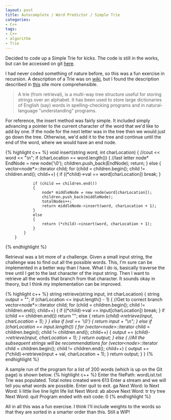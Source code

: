 ```yaml
---
layout: post
title: Autocomplete / Word Predictor / Simple Trie
categories:
- C++
tags:
- C++
- algorithm
- Trie
---
```


Decided to code up a Simple Trie for kicks. The code is still in the works, but can be accessed on git <a href="https://github.com/healthycola/SimpleWordPredictor/" target="_blank">here</a>.

I had never coded something of nature before, so this was a fun exercise in recursion. A description of a Trie was on <a href="http://en.wikipedia.org/wiki/Trie" target="_blank">wiki</a>, but I found the description described in <a href="http://www.csse.monash.edu.au/~lloyd/tildeAlgDS/Tree/Trie/" target="_blank">this</a> site more comprehensible.
<!--more-->
<blockquote>
A trie (from retrieval), is a multi-way tree structure useful for storing strings over an alphabet. It has been used to store large dictionaries of English (say) words in spelling-checking programs and in natural-language "understanding" programs.
</blockquote>

<!--more-->

For reference, the insert method was fairly simple. It included simply advancing a pointer to the current character of the word that we'd like to add by one. If the node for the next letter was in the tree then we would just go down the tree. Otherwise, we'd add it to the tree and continue until the end of the word, where we would have an end node.

{% highlight c++ %}
        void insert(string word, int charLocation)
        {
            //cout << word << "\n";
            if (charLocation == word.length())
            {
                //last letter
                node* EndNode = new node('&#092;&#048;');
                children.push_back(EndNode);
                return;
            }
            else
            {
                vector<node*>::iterator child;
                for (child = children.begin(); child != children.end(); child++)
                {
                    if ((*child)->val == word[charLocation])
                        break;
                }

                if (child == children.end())
                {
                    node* middleNode = new node(word[charLocation]);
                    children.push_back(middleNode);
                    totalNodes++;
                    return middleNode->insert(word, charLocation + 1);
                }
                else
                {
                    return (*child)->insert(word, charLocation + 1);
                }
            }
        }
{% endhighlight %}

Retrieval was a bit more of a challenge. Given a small input string, the challenge was to find out all the possible words. This, I'm sure can be implemented in a better way than I have. What I do is, basically traverse the tree until I get to the last character of the input string. Then I want to retrieve all the words that branch from that character. It sounds okay in theory, but I think my implementation can be improved.

{% highlight c++ %}
string retrieve(string input, int charLocation)
        {
            string output = "";
            if (charLocation <= input.length() - 1)
            {
                //Get to correct branch
                vector<node*>::iterator child;
                for (child = children.begin(); child != children.end(); child++)
                {
                    if ((*child)->val == input[charLocation])
                        break;
                }
                if (child == children.end())
                    return "";
                else
                {
                    return (*child)->retrieve(input, charLocation + 1);
                }
            }
            else if (val == '&#092;&#048;')
            {
                return input + "\n";
            }
            else if (charLocation == input.length())
            {
                for (vector<node*>::iterator child = children.begin(); child != children.end(); child++)
                {
                    output += (*child)->retrieve(input, charLocation + 1);
                }
                return output;
            }
            else
            {
                //All the subsequent strings will be recommendations
                for (vector<node*>::iterator child = children.begin(); child != children.end(); child++)
                {
                    output += (*child)->retrieve(input + val, charLocation + 1);
                }
                return output;
            }
        }
{% endhighlight %}

A sample run of the program for a list of 200 words (which is up on the Git page) is shown below.
{% highlight c++ %}
Enter the filePath: wordList.txt
Trie was populated. Total notes created were 613
Enter a stream and we will tell you what words are possible. Enter quit to exit.
ga
Next Word: lo
Next Word: li
little
live
line
light
life
list
Next Word: ab
above
Next Word: tr
try
tree
Next Word: quit
Program ended with exit code: 0
{% endhighlight %}

All in all this was a fun exercise. I think I'll include weights to the words so that they are sorted in a smarter order than this. Still a WIP!
